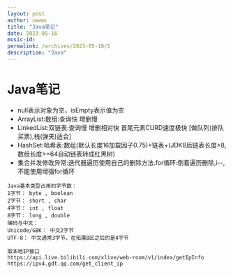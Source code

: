 ```yaml
---
layout: post
author: ᴢʜᴀɴɢ
title: "Java笔记"
date: 2023-05-16
music-id: 
permalink: /archives/2023-05-16/1
description: "Java"
---
```


# Java笔记
- null表示对象为空，isEmpty表示值为空
- ArrayList:数组:查询快 增删慢
- LinkedList:双链表:查询慢 增删相对快 首尾元素CURD速度极快 [做队列(排队买票),栈(弹夹)适合]
- HashSet:哈希表:数组(默认长度16加载因子0.75)+链表+(JDK8后链表长度>8,数组长度>=64自动链表转成红黑树)
- 集合并发修改异常:迭代器遍历使用自己的删除方法.for循环:倒着遍历删除,i--,不能使用增强for循环

~~~
Java基本类型占用的字节数：
1字节： byte , boolean
2字节： short , char
4字节： int , float
8字节： long , double
编码与中文：
Unicode/GBK： 中文2字节
UTF-8： 中文通常3字节，在拓展B区之后的是4字节
~~~

```
取本地IP接口
https://api.live.bilibili.com/xlive/web-room/v1/index/getIpInfo
https://ipv4.gdt.qq.com/get_client_ip
```